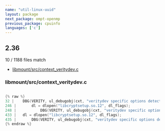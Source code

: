 ```yaml
---
name: "util-linux-uuid"
layout: package
next_package: ompt-openmp
previous_package: cpuinfo
languages: ['c']
---
```

## 2.36
10 / 1188 files match

 - [libmount/src/context_veritydev.c](#libmountsrccontext_veritydevc)

### libmount/src/context_veritydev.c

```c

{% raw %}
32 | 	DBG(VERITY, ul_debugobj(cxt, "veritydev specific options detected but cannot dlopen symbol %s: %s", name, dl_error));
246 | 		dl = dlopen("libcryptsetup.so.12", dl_flags);
248 | 			DBG(VERITY, ul_debugobj(cxt, "veritydev specific options detected but cannot dlopen libcryptsetup"));
433 | 	dl = dlopen("libcryptsetup.so.12", dl_flags);
435 | 		DBG(VERITY, ul_debugobj(cxt, "veritydev specific options detected but cannot dlopen libcryptsetup"));
{% endraw %}

```